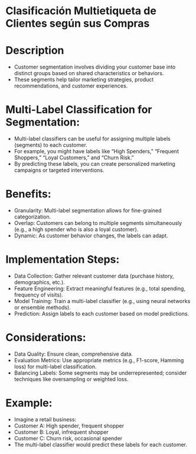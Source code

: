 # Clasificación Multietiqueta de Clientes según sus Compras

# Description 
- Customer segmentation involves dividing your customer base into distinct groups based on shared characteristics or behaviors.
- These segments help tailor marketing strategies, product recommendations, and customer experiences.
# Multi-Label Classification for Segmentation:
- Multi-label classifiers can be useful for assigning multiple labels (segments) to each customer.
- For example, you might have labels like “High Spenders,” “Frequent Shoppers,” “Loyal Customers,” and “Churn Risk.”
- By predicting these labels, you can create personalized marketing campaigns or targeted interventions.
# Benefits:
- Granularity: Multi-label segmentation allows for fine-grained categorization.
- Overlap: Customers can belong to multiple segments simultaneously (e.g., a high spender who is also a loyal customer).
- Dynamic: As customer behavior changes, the labels can adapt.
# Implementation Steps:
- Data Collection: Gather relevant customer data (purchase history, demographics, etc.).
- Feature Engineering: Extract meaningful features (e.g., total spending, frequency of visits).
- Model Training: Train a multi-label classifier (e.g., using neural networks or ensemble methods). 
- Prediction: Assign labels to each customer based on model predictions.
# Considerations:
- Data Quality: Ensure clean, comprehensive data.
- Evaluation Metrics: Use appropriate metrics (e.g., F1-score, Hamming loss) for multi-label classification.
- Balancing Labels: Some segments may be underrepresented; consider techniques like oversampling or weighted loss.
# Example:
- Imagine a retail business:
- Customer A: High spender, frequent shopper
- Customer B: Loyal, infrequent shopper
- Customer C: Churn risk, occasional spender
- The multi-label classifier would predict these labels for each customer.